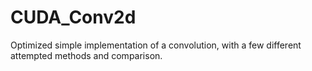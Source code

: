 # CUDA_Conv2d
Optimized simple implementation of a convolution, with a few different attempted methods and comparison.
